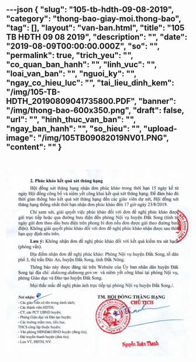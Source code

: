 ---json
{
    "slug": "105-tb-hdth-09-08-2019",
    "category": "thong-bao-giay-moi.thong-bao",
    "tag": [],
    "layout": "van-ban.html",
    "title": "105 TB HĐTH 09 08 2019",
    "description": "",
    "date": "2019-08-09T00:00:00.000Z",
    "so": "",
    "permalink": true,
    "trich_yeu": "",
    "co_quan_ban_hanh": "",
    "linh_vuc": "",
    "loai_van_ban": "",
    "nguoi_ky": "",
    "ngay_co_hieu_luc": "",
    "tai_lieu_dinh_kem": "/img/105-TB-HDTH_20190809041735800.PDF",
    "banner": "/img/thong-bao-600x350.png",
    "draft": false,
    "url": "",
    "hinh_thuc_van_ban": "",
    "ngay_ban_hanh": "",
    "so_hieu": "",
    "upload-image": "/img/105TB09082019NV01.PNG",
    "__content__": ""
}
---
<p><img alt="" src="105/TB-HĐTH" /></p>

<p><img alt="" src="/img/105TB09082019NV01.PNG" /></p>
